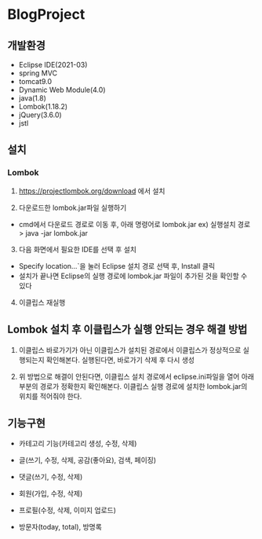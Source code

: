 # BlogProject

## 개발환경
- Eclipse IDE(2021-03)
- spring MVC
- tomcat9.0
- Dynamic Web Module(4.0)
- java(1.8)
- Lombok(1.18.2)
- jQuery(3.6.0)
- jstl
## 설치 

### Lombok
1. https://projectlombok.org/download 에서 설치

2. 다운로드한 lombok.jar파일 실행하기
 - cmd에서 다운로드 경로로 이동 후, 아래 명령어로 lombok.jar ex) 실행설치 경로> java -jar lombok.jar

3. 다음 화면에서 필요한 IDE를 선택 후 설치
 - Specify location...`을 눌러 Eclipse 설치 경로 선택 후, Install 클릭
 - 설치가 끝나면 Eclipse의 실행 경로에 lombok.jar 파일이 추가된 것을 확인할 수 있다
 
4. 이클립스 재실행

## Lombok 설치 후 이클립스가 실행 안되는 경우 해결 방법
1. 이클립스 바로가기가 아닌 이클립스가 설치된 경로에서 이클립스가 정상적으로 실행되는지 확인해본다. 실행된다면, 바로가기 삭제 후 다시 생성

2. 위 방법으로 해결이 안된다면, 이클립스 설치 경로에서 eclipse.ini파일을 열어 아래 부분의 경로가 정확한지 확인해본다. 이클립스 실행 경로에 설치한 lombok.jar의 위치를 적어줘야 한다.

## 기능구현
- 카테고리 기능(카테고리 생성, 수정, 삭제)

- 글(쓰기, 수정, 삭제, 공감(좋아요),  검색, 페이징)

- 댓글(쓰기, 수정, 삭제)

- 회원(가입, 수정, 삭제)

- 프로필(수정, 삭제, 이미지 업로드)

- 방문자(today, total), 방명록
